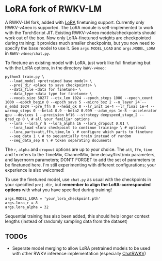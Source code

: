 # LoRA fork of RWKV-LM

A RWKV-LM fork, added with [LoRA](https://arxiv.org/abs/2106.09685) finetuning support.
Currently only RWKV-v4neo is supported.
The LoRA module is self-implemented to work with the TorchScript JIT.
Existing RWKV-v4neo models/checkpoints should work out of the box.
Now only LoRA-finetuned weights are checkpointed during training: it provides much smaller checkpoints, but you now need to specify the base model to use it.
See `args.MODEL_LOAD` and `args.MODEL_LORA` in `RWKV-v4neo/chat.py`.

To finetune an existing model with LoRA, just work like full finetuning but with the LoRA options, in the directory `RWKV-v4neo`:

```
python3 train.py \
  --load_model <pretrained base model> \
  --proj_dir <place to save checkpoints> \
  --data_file <data for finetune> \
  --data_type <data type for finetune> \
  --vocab_size 50277 --ctx_len 1024 --epoch_steps 1000 --epoch_count 1000 --epoch_begin 0 --epoch_save 5 --micro_bsz 2 --n_layer 24 --n_embd 1024 --pre_ffn 0 --head_qk 0 --lr_init 1e-4 --lr_final 1e-4 --warmup_steps 0 --beta1 0.9 --beta2 0.999 --adam_eps 1e-8 --accelerator gpu --devices 1 --precision bf16 --strategy deepspeed_stage_2 --grad_cp 0 \ # all your familiar options
  --lora --lora_r 8 --lora_alpha 16 --lora_dropout 0.01 \
  --lora_load <lora checkpoint to continue training> \ # optional
  --lora_parts=att,ffn,time,ln \ # configure which parts to finetune
  --seq_data 1 \ # to sequentially train instead of random
  --seq_data_sep 0 \ # token separating documents
```

The `r`, `alpha` and `dropout` options are up to your choice.
The `att`, `ffn`, `time` and `ln` refers to the TimeMix, ChannelMix, time decay/first/mix parameters, and layernorm parameters; DON'T FORGET to add the set of parameters to be finetuned here.
I'm still experimenting with different configurations; your experience is also welcomed!

To use the finetuned model, use `chat.py` as usual with the checkpoints in your specified `proj_dir`, but **remember to align the LoRA-corresponded options** with what you have specified during training!

```
args.MODEL_LORA = 'your_lora_checkpoint.pth'
args.lora_r = 8
args.lora_alpha = 32
```

Sequential training has also been added, this should help longer context lengths (instead of randomly sampling data from the dataset)
## TODOs

* Seperate model merging to allow LoRA pretrained models to be used with other RWKV inference implementation (especially [ChatRWKV](https://github.com/BlinkDL/ChatRWKV))

